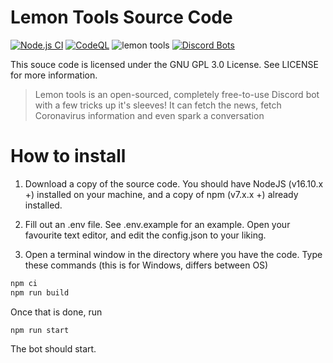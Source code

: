 # Lemon Tools Source Code

[![Node.js CI](https://github.com/CoolJim/lemontools/actions/workflows/node.js.yml/badge.svg)](https://github.com/CoolJim/lemontools/actions/workflows/node.js.yml)
[![CodeQL](https://github.com/CoolJim/lemontools/actions/workflows/codeql-analysis.yml/badge.svg)](https://github.com/CoolJim/lemontools/actions/workflows/codeql-analysis.yml)
![lemon tools](https://i.imgur.com/x8CCQmk.png)
[![Discord Bots](https://top.gg/api/widget/896309687136436234.svg)](https://top.gg/bot/896309687136436234)

This souce code is licensed under the GNU GPL 3.0 License. See LICENSE for more information.

> Lemon tools is an open-sourced, completely free-to-use Discord bot with a few tricks up it's sleeves! It can fetch the news, fetch Coronavirus information and even spark a conversation

# How to install

1. Download a copy of the source code. You should have NodeJS (v16.10.x +) installed on your machine, and a copy of npm (v7.x.x +) already installed.

2. Fill out an .env file. See .env.example for an example. Open your favourite text editor, and edit the config.json to your liking.

3. Open a terminal window in the directory where you have the code. Type these commands (this is for Windows, differs between OS)

```bash
npm ci
npm run build
```

Once that is done, run

```base
npm run start
```

The bot should start.
